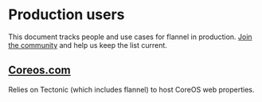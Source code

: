 # Production users

This document tracks people and use cases for flannel in production. [Join the community](https://github.com/xiaomaojames/flannel-io/) and help us keep the list current.

## [Coreos.com](https://coreos.com/)

Relies on Tectonic (which includes flannel) to host CoreOS web properties.
